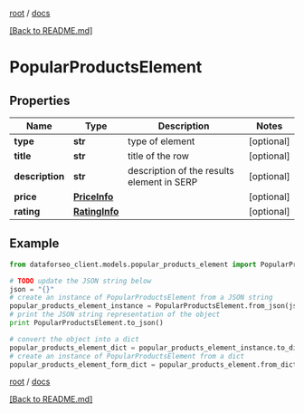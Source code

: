 [root](./../ "root") / [docs](./ "docs")

[[Back to README.md]](./../README.md "[Back to README.md]")

# PopularProductsElement

## Properties

Name | Type | Description | Notes
------------ | ------------- | ------------- | -------------
**type** | **str** | type of element | [optional]
**title** | **str** | title of the row | [optional]
**description** | **str** | description of the results element in SERP | [optional]
**price** | [**PriceInfo**](PriceInfo.md) |  | [optional]
**rating** | [**RatingInfo**](RatingInfo.md) |  | [optional]

## Example

```python
from dataforseo_client.models.popular_products_element import PopularProductsElement

# TODO update the JSON string below
json = "{}"
# create an instance of PopularProductsElement from a JSON string
popular_products_element_instance = PopularProductsElement.from_json(json)
# print the JSON string representation of the object
print PopularProductsElement.to_json()

# convert the object into a dict
popular_products_element_dict = popular_products_element_instance.to_dict()
# create an instance of PopularProductsElement from a dict
popular_products_element_form_dict = popular_products_element.from_dict(popular_products_element_dict)
```

  

[root](./../ "root") / [docs](./ "docs")

[[Back to README.md]](./../README.md "[Back to README.md]")